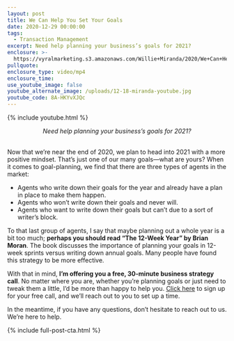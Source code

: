 ```yaml
---
layout: post
title: We Can Help You Set Your Goals
date: 2020-12-29 00:00:00
tags:
  - Transaction Management
excerpt: Need help planning your business’s goals for 2021?
enclosure: >-
  https://vyralmarketing.s3.amazonaws.com/Willie+Miranda/2020/We+Can+Help+You+Set+Your+Goals.mp4
pullquote:
enclosure_type: video/mp4
enclosure_time:
use_youtube_image: false
youtube_alternate_image: /uploads/12-18-miranda-youtube.jpg
youtube_code: 8A-HKYvXJQc
---
```


{% include youtube.html %}

<center><em>Need help planning your business&rsquo;s goals for 2021?</em></center>

<br>Now that we’re near the end of 2020, we plan to head into 2021 with a more positive mindset. That’s just one of our many goals—what are yours? When it comes to goal-planning, we find that there are three types of agents in the market:

* Agents who write down their goals for the year and already have a plan in place to make them happen.
* Agents who won’t write down their goals and never will.
* Agents who want to write down their goals but can’t due to a sort of writer’s block.

To that last group of agents, I say that maybe planning out a whole year is a bit too much; **perhaps you should read “The 12-Week Year” by Brian Moran**. The book discusses the importance of planning your goals in 12-week sprints versus writing down annual goals. Many people have found this strategy to be more effective.

With that in mind, **I’m offering you a free, 30-minute business strategy call**. No matter where you are, whether you’re planning goals or just need to tweak them a little, I’d be more than happy to help you. <u><a target="_blank" rel="noopener" href="https://ultimaterealestatesuccessblueprint.com/strategy-call">Click here</a></u> to sign up for your free call, and we’ll reach out to you to set up a time.

In the meantime, if you have any questions, don’t hesitate to reach out to us. We’re here to help.

{% include full-post-cta.html %}
